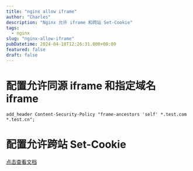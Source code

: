 ```yaml
---
title: "nginx allow iframe"
author: "Charles"
description: "Nginx 允许 iframe 和跨站 Set-Cookie"
tags:
  - nginx
slug: "nginx-allow-iframe"
pubDatetime: 2024-04-18T12:26:31.000+08:00
featured: false
draft: false
---
```


# 配置允许同源 iframe 和指定域名 iframe

```
add_header Content-Security-Policy "frame-ancestors 'self' *.test.com *.test.cn";
```

# 配置允许跨站 Set-Cookie
[点击查看文档](https://developer.mozilla.org/zh-CN/docs/Web/HTTP/Headers/Set-Cookie)